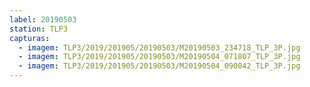 ```yaml
---
label: 20190503
station: TLP3
capturas:
  - imagem: TLP3/2019/201905/20190503/M20190503_234718_TLP_3P.jpg
  - imagem: TLP3/2019/201905/20190503/M20190504_071807_TLP_3P.jpg
  - imagem: TLP3/2019/201905/20190503/M20190504_090042_TLP_3P.jpg
---
```

